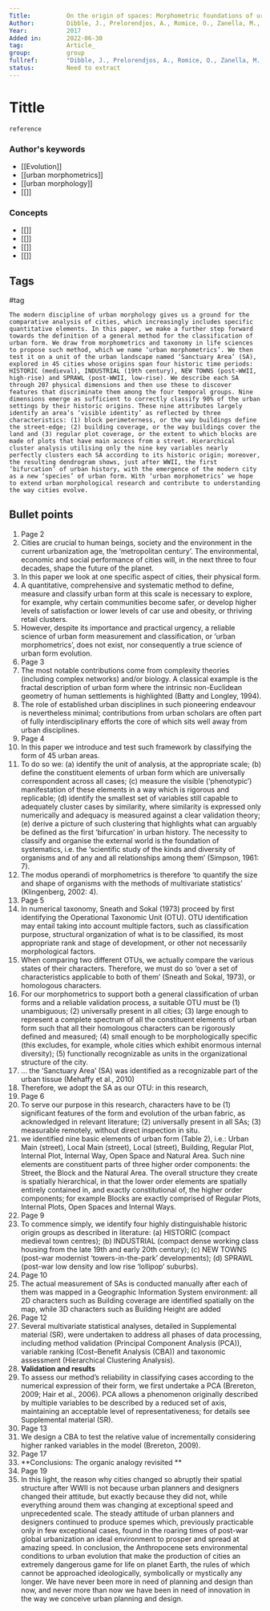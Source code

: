 ```yaml
---
Title: 			On the origin of spaces: Morphometric foundations of urban form evolution.
Author:			Dibble, J., Prelorendjos, A., Romice, O., Zanella, M., Strano, E., Pagel, M., & Porta, S.
Year:			2017
Added in:		2022-06-30
tag:			Article_
group:			group
fullref: 		"Dibble, J., Prelorendjos, A., Romice, O., Zanella, M., Strano, E., Pagel, M., & Porta, S. (2017). On the origin of spaces: Morphometric foundations of urban form evolution. _Environment and Planning B: Urban Analytics and City Science_, _46_(4), 707–730. [https://doi.org/10.1177/2399808317725075](https://doi.org/10.1177/2399808317725075)"
status:			Need to extract
---
```


# Tittle 
```ad-quote
reference
```
### Author's keywords
- [[Evolution]]
- [[urban morphometrics]]
- [[urban morphology]]
- [[]]
### Concepts
- [[]]
- [[]]
- [[]]
- [[]]
## Tags
#tag

```ad-abstract
The modern discipline of urban morphology gives us a ground for the comparative analysis of cities, which increasingly includes specific quantitative elements. In this paper, we make a further step forward towards the definition of a general method for the classification of urban form. We draw from morphometrics and taxonomy in life sciences to propose such method, which we name ‘urban morphometrics’. We then test it on a unit of the urban landscape named ‘Sanctuary Area’ (SA), explored in 45 cities whose origins span four historic time periods: HISTORIC (medieval), INDUSTRIAL (19th century), NEW TOWNS (post-WWII, high-rise) and SPRAWL (post-WWII, low-rise). We describe each SA through 207 physical dimensions and then use these to discover features that discriminate them among the four temporal groups. Nine dimensions emerge as sufficient to correctly classify 90% of the urban settings by their historic origins. These nine attributes largely identify an area’s ‘visible identity’ as reflected by three characteristics: (1) block perimeterness, or the way buildings define the street-edge; (2) building coverage, or the way buildings cover the land and (3) regular plot coverage, or the extent to which blocks are made of plots that have main access from a street. Hierarchical cluster analysis utilising only the nine key variables nearly perfectly clusters each SA according to its historic origin; moreover, the resulting dendrogram shows, just after WWII, the first ‘bifurcation’ of urban history, with the emergence of the modern city as a new ‘species’ of urban form. With ‘urban morphometrics’ we hope to extend urban morphological research and contribute to understanding the way cities evolve.
```

## Bullet points
1. Page 2
2. Cities are crucial to human beings, society and the environment in the current urbanization age, the ‘metropolitan century’. The environmental, economic and social performance of cities will, in the next three to four decades, shape the future of the planet.
3. In this paper we look at one specific aspect of cities, their physical form.
4. A quantitative, comprehensive and systematic method to define, measure and classify urban form at this scale is necessary to explore, for example, why certain communities become safer, or develop higher levels of satisfaction or lower levels of car use and obesity, or thriving retail clusters.
5. However, despite its importance and practical urgency, a reliable science of urban form measurement and classification, or ‘urban morphometrics’, does not exist, nor consequently a true science of urban form evolution.
6. Page 3
7. The most notable contributions come from complexity theories (including complex networks) and/or biology. A classical example is the fractal description of urban form where the intrinsic non-Euclidean geometry of human settlements is highlighted (Batty and Longley, 1994).
8. The role of established urban disciplines in such pioneering endeavour is nevertheless minimal; contributions from urban scholars are often part of fully interdisciplinary efforts the core of which sits well away from urban disciplines.
9. Page 4
10. In this paper we introduce and test such framework by classifying the form of 45 urban areas.
11. To do so we: (a) identify the unit of analysis, at the appropriate scale; (b) define the constituent elements of urban form which are universally correspondent across all cases; (c) measure the visible (‘phenotypic’) manifestation of these elements in a way which is rigorous and replicable; (d) identify the smallest set of variables still capable to adequately cluster cases by similarity, where similarity is expressed only numerically and adequacy is measured against a clear validation theory; (e) derive a picture of such clustering that highlights what can arguably be defined as the first ‘bifurcation’ in urban history. The necessity to classify and organise the external world is the foundation of systematics, i.e. the ‘scientific study of the kinds and diversity of organisms and of any and all relationships among them’ (Simpson, 1961: 7).
12. The modus operandi of morphometrics is therefore ‘to quantify the size and shape of organisms with the methods of multivariate statistics’ (Klingenberg, 2002: 4).
13. Page 5
14. In numerical taxonomy, Sneath and Sokal (1973) proceed by first identifying the Operational Taxonomic Unit (OTU). OTU identification may entail taking into account multiple factors, such as classification purpose, structural organization of what is to be classified, its most appropriate rank and stage of development, or other not necessarily morphological factors.
15. When comparing two different OTUs, we actually compare the various states of their characters. Therefore, we must do so ‘over a set of characteristics applicable to both of them’ (Sneath and Sokal, 1973), or homologous characters.
16. For our morphometrics to support both a general classification of urban forms and a reliable validation process, a suitable OTU must be (1) unambiguous; (2) universally present in all cities; (3) large enough to represent a complete spectrum of all the constituent elements of urban form such that all their homologous characters can be rigorously defined and measured; (4) small enough to be morphologically specific (this excludes, for example, whole cities which exhibit enormous internal diversity); (5) functionally recognizable as units in the organizational structure of the city.
17. ... the ‘Sanctuary Area’ (SA) was identified as a recognizable part of the urban tissue (Mehaffy et al., 2010)
18. Therefore, we adopt the SA as our OTU: in this research,
19. Page 6
20. To serve our purpose in this research, characters have to be (1) significant features of the form and evolution of the urban fabric, as acknowledged in relevant literature; (2) universally present in all SAs; (3) measurable remotely, without direct inspection in situ.
21. we identified nine basic elements of urban form (Table 2), i.e.: Urban Main (street), Local Main (street), Local (street), Building, Regular Plot, Internal Plot, Internal Way, Open Space and Natural Area. Such nine elements are constituent parts of three higher order components: the Street, the Block and the Natural Area. The overall structure they create is spatially hierarchical, in that the lower order elements are spatially entirely contained in, and exactly constitutional of, the higher order components; for example Blocks are exactly comprised of Regular Plots, Internal Plots, Open Spaces and Internal Ways.
22. Page 9
23. To commence simply, we identify four highly distinguishable historic origin groups as described in literature: (a) HISTORIC (compact medieval town centres); (b) INDUSTRIAL (compact dense working class housing from the late 19th and early 20th century); (c) NEW TOWNS (post-war modernist ‘towers-in-the-park’ developments); (d) SPRAWL (post-war low density and low rise ‘lollipop’ suburbs).
24. Page 10
25. The actual measurement of SAs is conducted manually after each of them was mapped in a Geographic Information System environment: all 2D characters such as Building coverage are identified spatially on the map, while 3D characters such as Building Height are added
26. Page 12
27. Several multivariate statistical analyses, detailed in Supplemental material (SR), were undertaken to address all phases of data processing, including method validation (Principal Component Analysis (PCA)), variable ranking (Cost–Benefit Analysis (CBA)) and taxonomic assessment (Hierarchical Clustering Analysis).
28. **Validation and results**
29. To assess our method’s reliability in classifying cases according to the numerical expression of their form, we first undertake a PCA (Brereton, 2009; Hair et al., 2006). PCA allows a phenomenon originally described by multiple variables to be described by a reduced set of axis, maintaining an acceptable level of representativeness; for details see Supplemental material (SR).
30. Page 13
31. We design a CBA to test the relative value of incrementally considering higher ranked variables in the model (Brereton, 2009).
32. Page 17
33. **Conclusions: The organic analogy revisited **
34. Page 19
35. In this light, the reason why cities changed so abruptly their spatial structure after WWII is not because urban planners and designers changed their attitude, but exactly because they did not, while everything around them was changing at exceptional speed and unprecedented scale. The steady attitude of urban planners and designers continued to produce spemes which, previously practicable only in few exceptional cases, found in the roaring times of post-war global urbanization an ideal environment to prosper and spread at amazing speed. In conclusion, the Anthropocene sets environmental conditions to urban evolution that make the production of cities an extremely dangerous game for life on planet Earth, the rules of which cannot be approached ideologically, symbolically or mystically any longer. We have never been more in need of planning and design than now, and never more than now we have been in need of innovation in the way we conceive urban planning and design.
